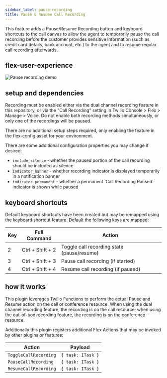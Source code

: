 ```yaml
---
sidebar_label: pause-recording
title: Pause & Resume Call Recording
---
```


This feature adds a Pause/Resume Recording button and keyboard shortcuts to the call canvas to allow the agent to temporarily pause the call recording before the customer provides sensitive information (such as credit card details, bank account, etc.) to the agent and to resume regular call recording afterwards.

## flex-user-experience

![Pause recording demo](/img/features/pause-recording/pause-recording.gif)

## setup and dependencies

Recording must be enabled either via the dual channel recording feature in this repository, or via the "Call Recording" setting in Twilio Console > Flex > Manage > Voice. Do not enable both recording methods simultaneously, or only one of the recordings will be paused.

There are no additional setup steps required, only enabling the feature in the flex-config asset for your environment.

There are some additional configuration properties you may change if desired:

- `include_silence` - whether the paused portion of the call recording should be included as silence
- `indicator_banner` - whether recording indicator is displayed temporarily in a notification banner
- `indicator_permanent` - whether a permanent 'Call Recording Paused' indicator is shown while paused

## keyboard shortcuts

Default keyboard shortcuts have been created but may be remapped using the keyboard shortcut feature. Default the following keys are mapped:

| Key | Full Command     | Action                                     |
| --- | ---------------- | ------------------------------------------ |
| 2   | Ctrl + Shift + 2 | Toggle call recording state (pause/resume) |
| 3   | Ctrl + Shift + 3 | Pause call recording (if started)          |
| 4   | Ctrl + Shift + 4 | Resume call recording (if paused)          |

## how it works

This plugin leverages Twilio Functions to perform the actual Pause and Resume action on the call or conference resource. When using the dual channel recording feature, the recording is on the call resource; when using the out-of-box recording feature, the recording is on the conference resource.

Additionally this plugin registers additional Flex Actions that may be invoked by other plugins or features:

| Action                | Payload           |
| --------------------- | ----------------- |
| `ToggleCallRecording` | `{ task: ITask }` |
| `PauseCallRecording`  | `{ task: ITask }` |
| `ResumeCallRecording` | `{ task: ITask }` |

